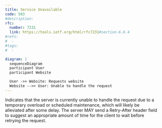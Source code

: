 ```yaml
---
title: Service Unavailable
code: 503
#description:
rfc: 
  number: 7231
  link: https://tools.ietf.org/html/rfc7231#section-6.6.4
#refs:
#  -
#tags:
#  -

diagram: |
  sequenceDiagram
  participant User
  participant Website

  User ->> Website: Requests website
  Website -->> User: Unable to handle the request
---
```


Indicates that the server is currently unable to handle the request due to a temporary overload or scheduled maintenance, which will likely be alleviated after some delay.  The server MAY send a Retry-After header field to suggest an appropriate amount of time for the client to wait before retrying the request.
